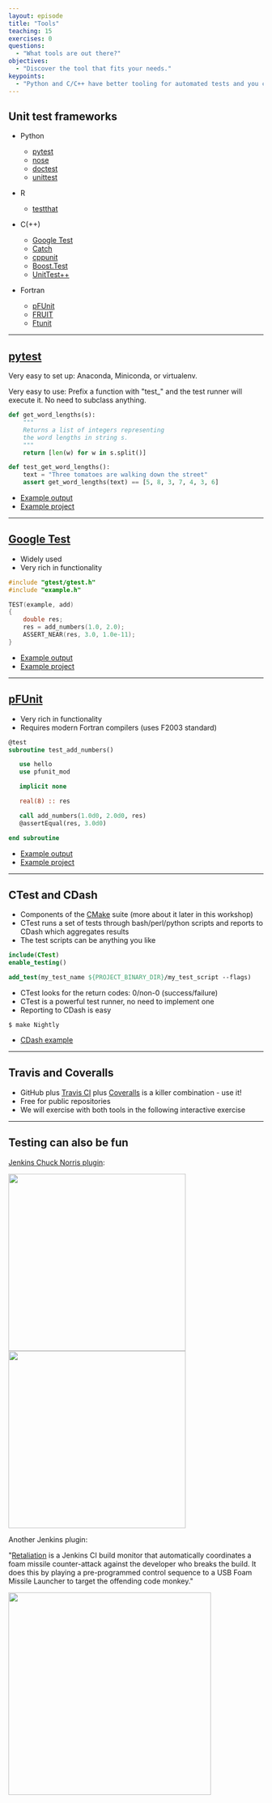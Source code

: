 ```yaml
---
layout: episode
title: "Tools"
teaching: 15
exercises: 0
questions:
  - "What tools are out there?"
objectives:
  - "Discover the tool that fits your needs."
keypoints:
  - "Python and C/C++ have better tooling for automated tests and you can use those also for Fortran projects (via `iso_c_binding`)."
---
```


## Unit test frameworks

- Python
    - [pytest](http://doc.pytest.org)
    - [nose](http://nose.readthedocs.io)
    - [doctest](https://docs.python.org/2/library/doctest.html)
    - [unittest](https://docs.python.org/2/library/unittest.html)

- R
    - [testthat](https://github.com/hadley/testthat)

- C(++)
    - [Google Test](https://github.com/google/googletest)
    - [Catch](https://github.com/philsquared/Catch)
    - [cppunit](https://freedesktop.org/wiki/Software/cppunit/)
    - [Boost.Test](http://www.boost.org/doc/libs/1_62_0/libs/test/doc/html/index.html)
    - [UnitTest++](http://unittest-cpp.github.io)

- Fortran
    - [pFUnit](https://sourceforge.net/projects/pfunit/)
    - [FRUIT](https://sourceforge.net/projects/fortranxunit/)
    - [Ftunit](http://flibs.sourceforge.net/ftnunit.html)

---

## [pytest](http://doc.pytest.org)

Very easy to set up: Anaconda, Miniconda, or virtualenv.

Very easy to use: Prefix a function with "test\_" and the test runner will execute it.
No need to subclass anything.

```python
def get_word_lengths(s):
    """
    Returns a list of integers representing
    the word lengths in string s.
    """
    return [len(w) for w in s.split()]

def test_get_word_lengths():
    text = "Three tomatoes are walking down the street"
    assert get_word_lengths(text) == [5, 8, 3, 7, 4, 3, 6]
```

- [Example output](https://travis-ci.org/bast/pytest-demo/builds/104182942)
- [Example project](https://github.com/bast/pytest-demo)

---

## [Google Test](https://github.com/google/googletest)

- Widely used
- Very rich in functionality

```cpp
#include "gtest/gtest.h"
#include "example.h"

TEST(example, add)
{
    double res;
    res = add_numbers(1.0, 2.0);
    ASSERT_NEAR(res, 3.0, 1.0e-11);
}
```

- [Example output](https://travis-ci.org/bast/gtest-demo/builds/104190982)
- [Example project](https://github.com/bast/gtest-demo)

---

## [pFUnit](https://sourceforge.net/projects/pfunit/)

- Very rich in functionality
- Requires modern Fortran compilers (uses F2003 standard)

```fortran
@test
subroutine test_add_numbers()

   use hello
   use pfunit_mod

   implicit none

   real(8) :: res

   call add_numbers(1.0d0, 2.0d0, res)
   @assertEqual(res, 3.0d0)

end subroutine
```

- [Example output](https://travis-ci.org/bast/pfunit-demo/builds/104193675)
- [Example project](https://github.com/bast/pfunit-demo)

---

## CTest and CDash

- Components of the [CMake](https://cmake.org) suite (more about it later in this workshop)
- CTest runs a set of tests through bash/perl/python scripts and reports to CDash which aggregates results
- The test scripts can be anything you like

```cmake
include(CTest)
enable_testing()

add_test(my_test_name ${PROJECT_BINARY_DIR}/my_test_script --flags)
```

- CTest looks for the return codes: 0/non-0 (success/failure)
- CTest is a powerful test runner, no need to implement one
- Reporting to CDash is easy

```shell
$ make Nightly
```

- [CDash example](https://testboard.org)

---

## Travis and Coveralls

- GitHub plus [Travis CI](https://travis-ci.org)
  plus [Coveralls](https://coveralls.io) is a killer combination - use it!
- Free for public repositories
- We will exercise with both tools in the following interactive exercise

---

## Testing can also be fun

[Jenkins Chuck Norris plugin](https://wiki.jenkins-ci.org/display/JENKINS/ChuckNorris+Plugin):

<img src="{{ site.baseurl }}/img/chucknorris_badass.jpg" style="width: 350px;"/>
<img src="{{ site.baseurl }}/img/chucknorris_thumbup.jpg" style="width: 350px;"/>

Another Jenkins plugin:

"[Retaliation](https://github.com/codedance/Retaliation) is a Jenkins CI build
monitor that automatically coordinates a foam missile counter-attack against
the developer who breaks the build. It does this by playing a pre-programmed
control sequence to a USB Foam Missile Launcher to target the offending code
monkey."

<img src="{{ site.baseurl }}/img/launcher.jpg" style="width: 400px;"/>
